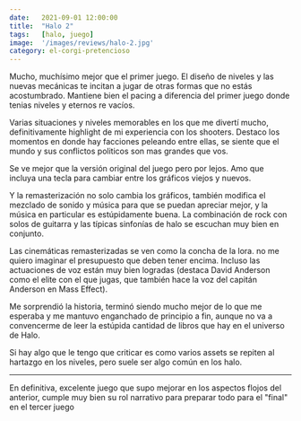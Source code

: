 ```yaml
---
date:   2021-09-01 12:00:00
title:  "Halo 2"
tags:   [halo, juego]
image:  '/images/reviews/halo-2.jpg'
category: el-corgi-pretencioso
---
```

Mucho, muchísimo mejor que el primer juego. El diseño de niveles y las nuevas mecánicas te incitan a jugar de otras formas que no estás acostumbrado. Mantiene bien el pacing a diferencia del primer juego donde tenias niveles y eternos re vacíos.

Varias situaciones y niveles memorables en los que me divertí mucho, definitivamente highlight de mi experiencia con los shooters. Destaco los momentos en donde hay facciones peleando entre ellas, se siente que el mundo y sus conflictos politicos son mas grandes que vos.

Se ve mejor que la versión original del juego pero por lejos. Amo que incluya una tecla para cambiar entre los gráficos viejos y nuevos.

Y la remasterización no solo cambia los gráficos, también modifica el mezclado de sonido y música para que se puedan apreciar mejor, y la música en particular es estúpidamente buena. La combinación de rock con solos de guitarra y las típicas sinfonías de halo se escuchan muy bien en conjunto.

Las cinemáticas remasterizadas se ven como la concha de la lora. no me quiero imaginar el presupuesto que deben tener encima. Incluso las actuaciones de voz están muy bien logradas (destaca David Anderson como el elite con el que jugas, que también hace la voz del capitán Anderson en Mass Effect).

Me sorprendió la historia, terminó siendo mucho mejor de lo que me esperaba y me mantuvo enganchado de principio a fin, aunque no va a convencerme de leer la estúpida cantidad de libros que hay en el universo de Halo.

Si hay algo que le tengo que criticar es como varios assets se repiten al hartazgo en los niveles, pero suele ser algo común en los halo.

<hr>

En definitiva, excelente juego que supo mejorar en los aspectos flojos del anterior, cumple muy bien su rol narrativo para preparar todo para el "final" en el tercer juego
